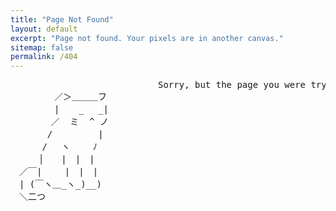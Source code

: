 ```yaml
---
title: "Page Not Found"
layout: default
excerpt: "Page not found. Your pixels are in another canvas."
sitemap: false
permalink: /404
---
```


<pre>
                            Sorry, but the page you were trying to view does not exist.
　　　　　／＞＿＿＿フ       
　　　　　|  　_　 _|   
　 　　　／  ミ  ^ ノ  
　　 　 /　　　 　 |
　　　 /　 ヽ　　 ﾉ
　 　 │　　|　|　|
　／￣|　　 |　|　|
　| (￣ヽ＿_ヽ_)__)
　＼二つ
</pre>
